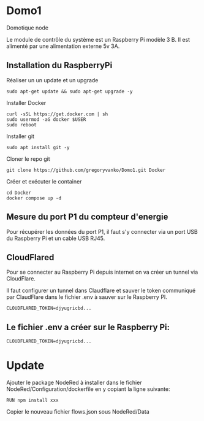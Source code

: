 # Domo1
Domotique node

Le module de contrôle du système est un Raspberry Pi modèle 3 B. Il est alimenté par une alimentation externe 5v 3A.

## Installation du RaspberryPi
Réaliser un un update et un upgrade
```
sudo apt-get update && sudo apt-get upgrade -y
```

Installer Docker
```
curl -sSL https://get.docker.com | sh
sudo usermod -aG docker $USER
sudo reboot
```

Installer git
```
sudo apt install git -y
```

Cloner le repo git
```
git clone https://github.com/gregoryvanko/Domo1.git Docker
```

Créer et exécuter le container
```
cd Docker
docker compose up -d
```

## Mesure du port P1 du compteur d'energie
Pour récupérer les données du port P1, il faut s'y connecter via un port USB du Raspberry Pi et un cable USB RJ45.

## CloudFlared
Pour se connecter au Raspberry Pi depuis internet on va créer un tunnel via CloudFlare.

Il faut configurer un tunnel dans Claudflare et sauver le token communiqué par ClaudFlare dans le fichier .env à sauver sur le Raspberry PI.
```
CLOUDFLARED_TOKEN=djyugricbd...
```

## Le fichier .env a créer sur le Raspberry Pi:
```
CLOUDFLARED_TOKEN=djyugricbd...
```

# Update
Ajouter le package NodeRed à installer dans le fichier NodeRed/Configuration/dockerfile en y copiant la ligne suivante: 
```
RUN npm install xxx
```
Copier le nouveau fichier flows.json sous NodeRed/Data

